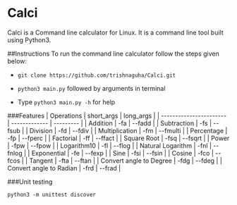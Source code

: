 # Calci
Calci is a Command line calculator for Linux. It is a command line tool built using Python3. 

##Instructions
To run the command line calculator follow the steps given below:

* `git clone https://github.com/trishnaguha/Calci.git`

* `python3 main.py` followed by arguments in terminal

*  Type `python3 main.py -h` for help

###Features
|       Operations        |   short_args  | long_args |
| ----------------------- | ------------- | --------- |
| Addition                | -fa           | --fadd    |
| Subtraction             | -fs           | --fsub    |
| Division                | -fd           | --fdiv    |
| Multiplication          | -fm           | --fmulti  |
| Percentage              | -fp           | --fperc   |
| Factorial               | -ff           | --ffact   |
| Square Root             | -fsq          | --fsqrt   |
| Power                   | -fpw          | --fpow    |
| Logarithm10             | -fl           | --flog    |
| Natural Logarithm       | -fnl          | --fnlog   |
| Exponential             | -fe           | --fexp    |
| Sine                    | -fsi          | --fsin    |
| Cosine                  | -fco          | --fcos    |
| Tangent                 | -fta          | --ftan    |
| Convert angle to Degree | -fdg          | --fdeg    |
| Convert angle to Radian | -frd          | --frad    |

###Unit testing

`python3 -m unittest discover`

